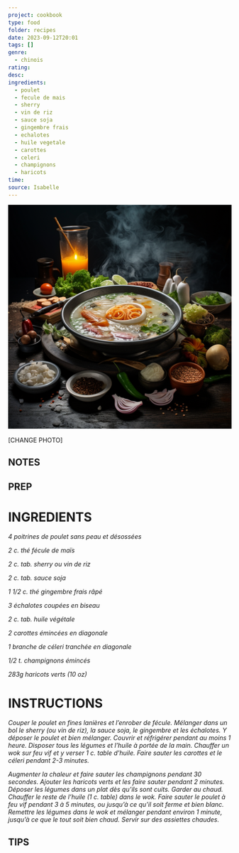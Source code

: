 ```yaml
---
project: cookbook
type: food
folder: recipes
date: 2023-09-12T20:01
tags: []
genre:
  - chinois
rating: 
desc: 
ingredients:
  - poulet
  - fecule de mais
  - sherry
  - vin de riz
  - sauce soja
  - gingembre frais
  - echalotes
  - huile vegetale
  - carottes
  - celeri
  - champignons
  - haricots
time: 
source: Isabelle
---
```


![IMAGE](_default.png)


[CHANGE PHOTO]


## NOTES




## PREP


# INGREDIENTS

_4 poitrines de poulet sans peau et_
_désossées_

_2 c. thé fécule de maïs_

_2 c. tab. sherry ou vin de riz_

_2 c. tab. sauce soja_

_1 1/2 c. thé gingembre frais râpé_

_3 échalotes coupées en biseau_

_2 c. tab. huile végétale_

_2 carottes émincées en diagonale_

_1 branche de céleri tranchée en_
_diagonale_

_1/2 t. champignons émincés_

_283g haricots verts (10 oz)_

# INSTRUCTIONS

_Couper le poulet en fines lanières et l’enrober_
_de fécule. Mélanger dans un bol le sherry (ou_
_vin de riz), la sauce soja, le gingembre et les_
_échalotes. Y déposer le poulet et bien mélanger._
_Couvrir et réfrigérer pendant au moins 1_
_heure. Disposer tous les légumes et l’huile à_
_portée de la main. Chauffer un wok sur feu vif_
_et y verser 1 c. table d’huile. Faire sauter les_
_carottes et le céleri pendant 2-3 minutes._

_Augmenter la chaleur et faire sauter les champignons_
_pendant 30 secondes. Ajouter les_
_haricots verts et les faire sauter pendant 2_
_minutes. Déposer les légumes dans un plat_
_dès qu’ils sont cuits. Garder au chaud. Chauffer_
_le reste de l’huile (1 c. table) dans le wok._
_Faire sauter le poulet à feu vif pendant 3 à 5_
_minutes, ou jusqu’à ce qu’il soit ferme et bien_
_blanc. Remettre les légumes dans le wok et_
_mélanger pendant environ 1 minute, jusqu’à_
_ce que le tout soit bien chaud. Servir sur des_
_assiettes chaudes._

## TIPS



